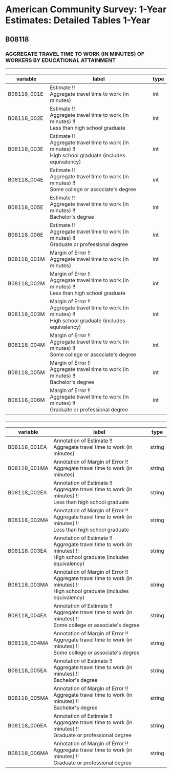 # American Community Survey: 1-Year Estimates: Detailed Tables 1-Year

## B08118

### AGGREGATE TRAVEL TIME TO WORK (IN MINUTES) OF WORKERS BY EDUCATIONAL ATTAINMENT

___

| variable | label | type |
| ----- | ----- | ----- |
| B08118_001E | Estimate !!<br>Aggregate travel time to work (in minutes) | int |
| B08118_002E | Estimate !!<br>Aggregate travel time to work (in minutes) !!<br>Less than high school graduate | int |
| B08118_003E | Estimate !!<br>Aggregate travel time to work (in minutes) !!<br>High school graduate (includes equivalency) | int |
| B08118_004E | Estimate !!<br>Aggregate travel time to work (in minutes) !!<br>Some college or associate's degree | int |
| B08118_005E | Estimate !!<br>Aggregate travel time to work (in minutes) !!<br>Bachelor's degree | int |
| B08118_006E | Estimate !!<br>Aggregate travel time to work (in minutes) !!<br>Graduate or professional degree | int |
| B08118_001M | Margin of Error !!<br>Aggregate travel time to work (in minutes) | int |
| B08118_002M | Margin of Error !!<br>Aggregate travel time to work (in minutes) !!<br>Less than high school graduate | int |
| B08118_003M | Margin of Error !!<br>Aggregate travel time to work (in minutes) !!<br>High school graduate (includes equivalency) | int |
| B08118_004M | Margin of Error !!<br>Aggregate travel time to work (in minutes) !!<br>Some college or associate's degree | int |
| B08118_005M | Margin of Error !!<br>Aggregate travel time to work (in minutes) !!<br>Bachelor's degree | int |
| B08118_006M | Margin of Error !!<br>Aggregate travel time to work (in minutes) !!<br>Graduate or professional degree | int |
### 

___

| variable | label | type |
| ----- | ----- | ----- |
| B08118_001EA | Annotation of Estimate !!<br>Aggregate travel time to work (in minutes) | string |
| B08118_001MA | Annotation of Margin of Error !!<br>Aggregate travel time to work (in minutes) | string |
| B08118_002EA | Annotation of Estimate !!<br>Aggregate travel time to work (in minutes) !!<br>Less than high school graduate | string |
| B08118_002MA | Annotation of Margin of Error !!<br>Aggregate travel time to work (in minutes) !!<br>Less than high school graduate | string |
| B08118_003EA | Annotation of Estimate !!<br>Aggregate travel time to work (in minutes) !!<br>High school graduate (includes equivalency) | string |
| B08118_003MA | Annotation of Margin of Error !!<br>Aggregate travel time to work (in minutes) !!<br>High school graduate (includes equivalency) | string |
| B08118_004EA | Annotation of Estimate !!<br>Aggregate travel time to work (in minutes) !!<br>Some college or associate's degree | string |
| B08118_004MA | Annotation of Margin of Error !!<br>Aggregate travel time to work (in minutes) !!<br>Some college or associate's degree | string |
| B08118_005EA | Annotation of Estimate !!<br>Aggregate travel time to work (in minutes) !!<br>Bachelor's degree | string |
| B08118_005MA | Annotation of Margin of Error !!<br>Aggregate travel time to work (in minutes) !!<br>Bachelor's degree | string |
| B08118_006EA | Annotation of Estimate !!<br>Aggregate travel time to work (in minutes) !!<br>Graduate or professional degree | string |
| B08118_006MA | Annotation of Margin of Error !!<br>Aggregate travel time to work (in minutes) !!<br>Graduate or professional degree | string |

